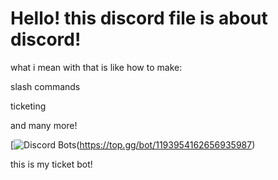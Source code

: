 # Hello! this discord file is about discord! 

what i mean with that is like how to make:

slash commands

ticketing 

and many more!

[![Discord Bots](https://top.gg/api/widget/1193954162656935987.svg)(https://top.gg/bot/1193954162656935987)

this is my ticket bot! 
